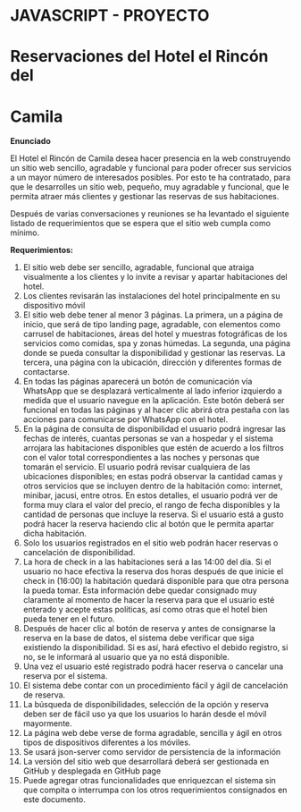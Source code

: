 # JAVASCRIPT - PROYECTO

# Reservaciones del Hotel el Rincón del

# Camila

**Enunciado**

El Hotel el Rincón de Camila desea hacer presencia en la web construyendo un sitio web
sencillo, agradable y funcional para poder ofrecer sus servicios a un mayor número de
interesados posibles. Por esto te ha contratado, para que le desarrolles un sitio web,
pequeño, muy agradable y funcional, que le permita atraer más clientes y gestionar las
reservas de sus habitaciones.

Después de varias conversaciones y reuniones se ha levantado el siguiente listado de
requerimientos que se espera que el sitio web cumpla como mínimo.

**Requerimientos:**

1. El sitio web debe ser sencillo, agradable, funcional que atraiga visualmente a los
    clientes y lo invite a revisar y apartar habitaciones del hotel.
2. Los clientes revisarán las instalaciones del hotel principalmente en su dispositivo
    móvil
3. El sitio web debe tener al menor 3 páginas. La primera, un a página de inicio, que será
    de tipo landing page, agradable, con elementos como carrusel de habitaciones, áreas
    del hotel y muestras fotográficas de los servicios como comidas, spa y zonas
    húmedas. La segunda, una página donde se pueda consultar la disponibilidad y
    gestionar las reservas. La tercera, una página con la ubicación, dirección y diferentes
    formas de contactarse.
4. En todas las páginas aparecerá un botón de comunicación vía WhatsApp que se
    desplazará verticalmente al lado inferior izquierdo a medida que el usuario navegue
    en la aplicación. Este botón deberá ser funcional en todas las páginas y al hacer clic
    abrirá otra pestaña con las acciones para comunicarse por WhatsApp con el hotel.
5. En la página de consulta de disponibilidad el usuario podrá ingresar las fechas de
    interés, cuantas personas se van a hospedar y el sistema arrojara las habitaciones
    disponibles que estén de acuerdo a los filtros con el valor total correspondientes a las
    noches y personas que tomarán el servicio.
    El usuario podrá revisar cualquiera de las ubicaciones disponibles; en estas podrá
    observar la cantidad camas y otros servicios que se incluyen dentro de la habitación
    como: internet, minibar, jacusi, entre otros. En estos detalles, el usuario podrá ver de
    forma muy clara el valor del precio, el rango de fecha disponibles y la cantidad de
    personas que incluye la reserva. Si el usuario está a gusto podrá hacer la reserva
    haciendo clic al botón que le permita apartar dicha habitación.
6. Solo los usuarios registrados en el sitio web podrán hacer reservas o cancelación de
    disponibilidad.
7. La hora de check in a las habitaciones será a las 14:00 del día. Si el usuario no hace
    efectiva la reserva dos horas después de que inicie el check in (16:00) la habitación
    quedará disponible para que otra persona la pueda tomar. Esta información debe
    quedar consignado muy claramente al momento de hacer la reserva para que el
    usuario esté enterado y acepte estas políticas, así como otras que el hotel bien pueda
    tener en el futuro.
8. Después de hacer clic al botón de reserva y antes de consignarse la reserva en la base
    de datos, el sistema debe verificar que siga existiendo la disponibilidad. Si es así, hará
    efectivo el debido registro, si no, se le informará al usuario que ya no está disponible.
9. Una vez el usuario esté registrado podrá hacer reserva o cancelar una reserva por el
    sistema.
10. El sistema debe contar con un procedimiento fácil y ágil de cancelación de reserva.
11. La búsqueda de disponibilidades, selección de la opción y reserva deben ser de fácil
    uso ya que los usuarios lo harán desde el móvil mayormente.
12. La página web debe verse de forma agradable, sencilla y ágil en otros tipos de
    dispositivos diferentes a los móviles.
13. Se usará json-server como servidor de persistencia de la información
14. La versión del sitio web que desarrollará deberá ser gestionada en GitHub y
    desplegada en GitHub page
15. Puede agregar otras funcionalidades que enriquezcan el sistema sin que compita o
    interrumpa con los otros requerimientos consignados en este documento.
